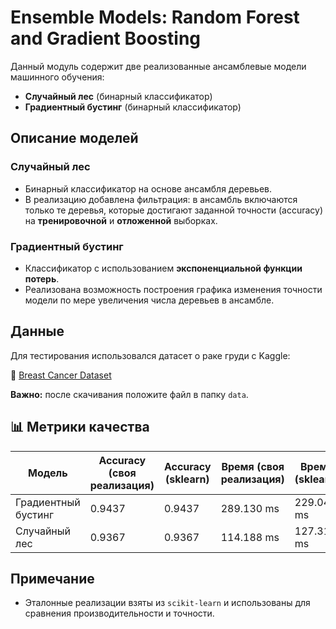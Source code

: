 # Ensemble Models: Random Forest and Gradient Boosting

Данный модуль содержит две реализованные ансамблевые модели машинного обучения:

- **Случайный лес** (бинарный классификатор)
- **Градиентный бустинг** (бинарный классификатор)

## Описание моделей

### Случайный лес

- Бинарный классификатор на основе ансамбля деревьев.
- В реализацию добавлена фильтрация: в ансамбль включаются только те деревья, которые достигают заданной точности (accuracy) на **тренировочной** и **отложенной** выборках.

### Градиентный бустинг

- Классификатор с использованием **экспоненциальной функции потерь**.
- Реализована возможность построения графика изменения точности модели по мере увеличения числа деревьев в ансамбле.

## Данные

Для тестирования использовался датасет о раке груди с Kaggle:

🔗 [Breast Cancer Dataset](https://www.kaggle.com/datasets/yasserh/breast-cancer-dataset)

**Важно:** после скачивания положите файл в папку `data`.

## 📊 Метрики качества

| Модель               | Accuracy (своя реализация) | Accuracy (sklearn) | Время (своя реализация) | Время (sklearn) |
|----------------------|----------------------------|---------------------|--------------------------|------------------|
| Градиентный бустинг  | 0.9437                     | 0.9437              | 289.130 ms               | 229.047 ms       |
| Случайный лес        | 0.9367                     | 0.9367              | 114.188 ms               | 127.318 ms       |

## Примечание

- Эталонные реализации взяты из `scikit-learn` и использованы для сравнения производительности и точности.
